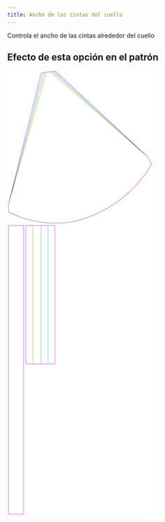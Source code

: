 ```yaml
---
title: Ancho de las cintas del cuello
---
```


Controla el ancho de las cintas alrededor del cuello


## Efecto de esta opción en el patrón
![Esta imagen muestra el efecto de esta opción superponiendo varias variantes que tienen un valor diferente para esta opción](bee_necktiewidth_sample.svg "Efecto de esta opción en el patrón")